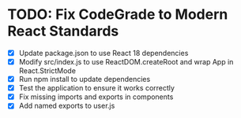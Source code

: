 # TODO: Fix CodeGrade to Modern React Standards

- [x] Update package.json to use React 18 dependencies
- [x] Modify src/index.js to use ReactDOM.createRoot and wrap App in React.StrictMode
- [x] Run npm install to update dependencies
- [x] Test the application to ensure it works correctly
- [x] Fix missing imports and exports in components
- [x] Add named exports to user.js
